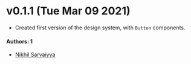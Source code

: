 # v0.1.1 (Tue Mar 09 2021)

- Created first version of the design system, with `Button` components.

#### Authors: 1

- [Nikhil Sarvaiyya](https://github.com/nikhilsarvaiyya)
